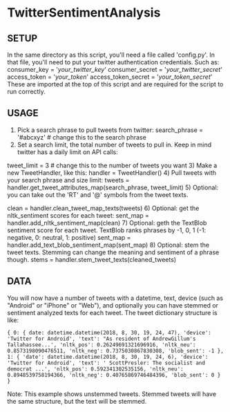 # TwitterSentimentAnalysis
## SETUP 

In the same directory as this script, you'll need
a file called 'config.py'. In that file, you'll 
need to put your twitter authentication credentials. 
Such as:
consumer_key = '_your_twitter_key_'
consumer_secret = '_your_twitter_secret_'
access_token = '_your_token_'
access_token_secret = '_your_token_secret_'
These are imported at the top of this script and are required
for the script to run correctly.
## USAGE

1) Pick a search phrase to pull tweets from twitter:
search_phrase = '#abcxyz' # change this to the search phrase
2)  Set a search limit, the total number of tweets to 
    pull in. Keep in mind twitter has a daily limit on 
    API calls:
 
tweet_limit = 3  # change this to the number of tweets you want
3) Make a new TweetHandler, like this:
handler = TweetHandler()
4) Pull tweets with your search phrase and size limit:
tweets = handler.get_tweet_attributes_map(search_phrase, tweet_limit)
5)  Optional: you can take out the 'RT' and '@' symbols 
    from the tweet texts.
    
clean = handler.clean_tweet_map_texts(tweets)
6) Optional: get the nltk_sentiment scores for each tweet:
sent_map = handler.add_nltk_sentiment_map(clean)
7)  Optional: geth the TextBlob sentiment score for each tweet.
    TextBlob ranks phrases by -1, 0, 1 (-1: negative, 0: neutral, 1: positive)
sent_map = handler.add_text_blob_sentiment_map(sent_map)
8)  Optional: stem the tweet texts. Stemming can change the meaning
    and sentiment of a phrase though.
stems = handler.stem_tweet_texts(cleaned_tweets)
## DATA

You will now have a number of tweets with a datetime, text,
device (such as "Android" or "iPhone" or "Web"), and optionally 
you can have stemmed or sentiment analyzed texts for each tweet. 
The tweet dictionary structure is like:


`{
    0: {
        date: datetime.datetime(2018, 8, 30, 19, 24, 47),
        'device': 'Twitter for Android',
        'text': "As resident of AndrewGillum's Tallahassee...',
        'nltk_pos': 0.26249691321696916,
        'nltk_neu': 0.8573198090476511,
        'nltk_neg': 0.7375030867830308,
        'blob_sent': -1
        },
    1: {
        'date': datetime.datetime(2018, 8, 30, 19, 24, 6),
        'device': 'Twitter for Android',
        'text': ' ScottPresler: The socialist and democrat ...',
        'nltk_pos': 0.592341302535156,
        'nltk_neu': 0.8948539758194366,
        'nltk_neg': 0.40765869746484396,
        'blob_sent': 0
        }
   }`


Note: This example shows unstemmed tweets. Stemmed tweets will have the same
structure, but the text will be stemmed.

